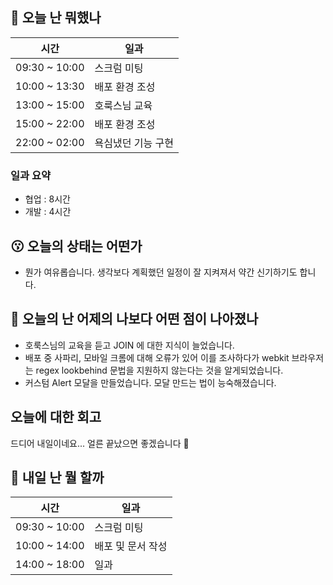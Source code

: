 ## :date:  오늘 난 뭐했나

| 시간 | 일과 |
| --- | --- |
| 09:30 ~ 10:00 | 스크럼 미팅 |
| 10:00 ~ 13:30 | 배포 환경 조성 |
| 13:00 ~ 15:00 | 호룩스님 교육 |
| 15:00 ~ 22:00 | 배포 환경 조성 |
| 22:00 ~ 02:00 | 욕심냈던 기능 구현 |


### 일과 요약
* 협업 : 8시간
* 개발 : 4시간

## 😗 오늘의 상태는 어떤가
* 뭔가 여유롭습니다. 생각보다 계획했던 일정이 잘 지켜져서 약간 신기하기도 합니다.
  
## 🧐 오늘의 난 어제의 나보다 어떤 점이 나아졌나
* 호룩스님의 교육을 듣고 JOIN 에 대한 지식이 늘었습니다.
* 배포 중 사파리, 모바일 크롬에 대해 오류가 있어 이를 조사하다가 webkit 브라우저는 regex lookbehind 문법을 지원하지 않는다는 것을 알게되었습니다.
* 커스텀 Alert 모달을 만들었습니다. 모달 만드는 법이 능숙해졌습니다.

## 오늘에 대한 회고
드디어 내일이네요... 얼른 끝났으면 좋겠습니다 🤣

## :eyes:  내일 난 뭘 할까

| 시간 | 일과 |
| --- | --- |
| 09:30 ~ 10:00 | 스크럼 미팅 |
| 10:00 ~ 14:00 | 배포 및 문서 작성 |
| 14:00 ~ 18:00 | 일과 |

